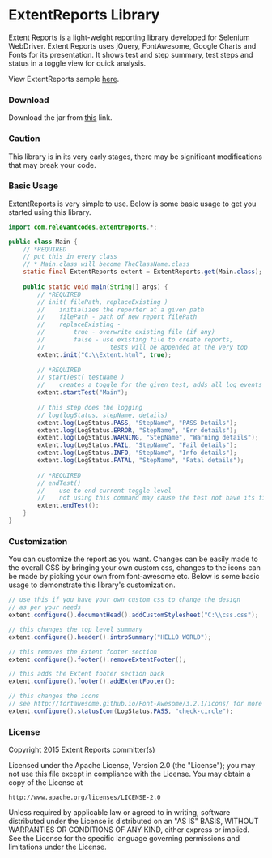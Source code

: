 # ExtentReports Library

Extent Reports is a light-weight reporting library developed for Selenium WebDriver. Extent Reports uses jQuery, FontAwesome, Google Charts and Fonts for its presentation. It shows test and step summary, test steps and status in a toggle view for quick analysis. 

View ExtentReports sample <a href='http://relevantcodes.com/ExtentReports/Extent.html'>here</a>.

### Download

Download the jar from <a href='http://relevantcodes.com/extentreports-for-selenium/'>this</a> link.

### Caution

This library is in its very early stages, there may be significant modifications that may break your code.

### Basic Usage

ExtentReports is very simple to use. Below is some basic usage to get you started using this library.  

```java
import com.relevantcodes.extentreports.*;

public class Main {
	// *REQUIRED
    // put this in every class 
    // * Main.class will become TheClassName.class
	static final ExtentReports extent = ExtentReports.get(Main.class); 
	
	public static void main(String[] args) {
		// *REQUIRED
        // init( filePath, replaceExisting )
        //    initializes the reporter at a given path
        //    filePath - path of new report filePath
        //    replaceExisting - 
        //        true - overwrite existing file (if any)
        //        false - use existing file to create reports, 
		//					tests will be appended at the very top
        extent.init("C:\\Extent.html", true);
 
        // *REQUIRED
        // startTest( testName )
        //    creates a toggle for the given test, adds all log events under it    
        extent.startTest("Main");
 
        // this step does the logging
        // log(logStatus, stepName, details)
        extent.log(LogStatus.PASS, "StepName", "PASS Details");      
        extent.log(LogStatus.ERROR, "StepName", "Err details");
        extent.log(LogStatus.WARNING, "StepName", "Warning details");
        extent.log(LogStatus.FAIL, "StepName", "Fail details");
        extent.log(LogStatus.INFO, "StepName", "Info details");
        extent.log(LogStatus.FATAL, "StepName", "Fatal details");
 
        // *REQUIRED
        // endTest()
        //    use to end current toggle level
        //    not using this command may cause the test not have its final status
        extent.endTest();
	}
}
```

### Customization

You can customize the report as you want. Changes can be easily made to the overall CSS by bringing your own custom css, changes to the icons can be made by picking your own from font-awesome etc. Below is some basic usage to demonstrate this library's customization.

```java
// use this if you have your own custom css to change the design
// as per your needs
extent.configure().documentHead().addCustomStylesheet("C:\\css.css");

// this changes the top level summary
extent.configure().header().introSummary("HELLO WORLD");

// this removes the Extent footer section
extent.configure().footer().removeExtentFooter();

// this adds the Extent footer section back
extent.configure().footer().addExtentFooter();

// this changes the icons
// see http://fortawesome.github.io/Font-Awesome/3.2.1/icons/ for more info
extent.configure().statusIcon(LogStatus.PASS, "check-circle");
```

### License

Copyright 2015 Extent Reports committer(s)

Licensed under the Apache License, Version 2.0 (the "License");
you may not use this file except in compliance with the License.
You may obtain a copy of the License at

	http://www.apache.org/licenses/LICENSE-2.0
	
Unless required by applicable law or agreed to in writing, software
distributed under the License is distributed on an "AS IS" BASIS,
WITHOUT WARRANTIES OR CONDITIONS OF ANY KIND, either express or implied.
See the License for the specific language governing permissions and
limitations under the License.
